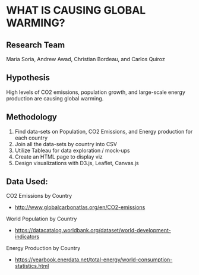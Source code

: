 # WHAT IS CAUSING GLOBAL WARMING?

## Research Team
Maria Soria, Andrew Awad, Christian Bordeau, and Carlos Quiroz

## Hypothesis
High levels of CO2 emissions, population growth, and large-scale energy production are causing global warming.

## Methodology
1. Find data-sets on Population, CO2 Emissions, and Energy production for each country
2. Join all the data-sets by country into CSV
3. Utilize Tableau for data exploration / mock-ups
4. Create an HTML page to display viz
5. Design visualizations with D3.js, Leaflet, Canvas.js    

## Data Used:
CO2 Emissions by Country
- http://www.globalcarbonatlas.org/en/CO2-emissions

World Population by Country
- https://datacatalog.worldbank.org/dataset/world-development-indicators

Energy Production by Country
- https://yearbook.enerdata.net/total-energy/world-consumption-statistics.html
